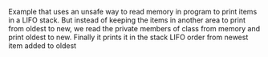 Example that uses an unsafe way to read memory in program to print items in a LIFO stack. But instead of keeping the items in another area to print from oldest to new, we read the private members of class from memory and print oldest to new. Finally it prints it in the stack LIFO order from newest item added to oldest
